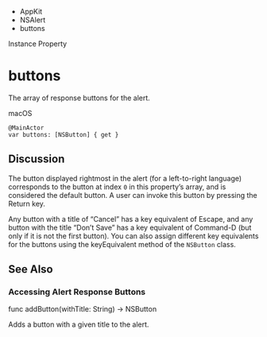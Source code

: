 

- AppKit
- NSAlert
-  buttons 

Instance Property

# buttons

The array of response buttons for the alert.

macOS

``` source
@MainActor
var buttons: [NSButton] { get }
```

## Discussion

The button displayed rightmost in the alert (for a left-to-right language) corresponds to the button at index `0` in this property’s array, and is considered the default button. A user can invoke this button by pressing the Return key.

Any button with a title of “Cancel” has a key equivalent of Escape, and any button with the title “Don’t Save” has a key equivalent of Command-D (but only if it is not the first button). You can also assign different key equivalents for the buttons using the keyEquivalent method of the `NSButton` class.

## See Also

### Accessing Alert Response Buttons

func addButton(withTitle: String) -> NSButton

Adds a button with a given title to the alert.

